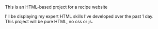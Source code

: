 This is an HTML-based project for a recipe website

I'll be displaying my expert HTML skills I've developed over the past 1 day. This project will be pure HTML, no css or js. 